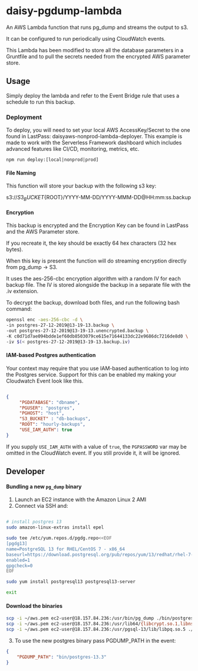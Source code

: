 # daisy-pgdump-lambda

An AWS Lambda function that runs pg_dump and streams the output to s3.

It can be configured to run periodically using CloudWatch events.

This Lambda has been modified to store all the database parameters in a Gruntfile and to pull
the secrets needed from the encrypted AWS parameter store.

## Usage

Simply deploy the lambda and refer to the Event Bridge rule that uses a schedule to run this backup.

### Deployment

To deploy, you will need to set your local AWS AccessKey/Secret to the one found in LastPass: daisyaws-nonprod-lambda-deployer.
This example is made to work with the Serverless Framework dashboard which includes advanced features like CI/CD, monitoring, metrics, etc.

```
npm run deploy:[local|nonprod|prod]
```



#### File Naming

This function will store your backup with the following s3 key:

s3://${S3_BUCKET}${ROOT}/YYYY-MM-DD/YYYY-MMM-DD@HH:mm:ss.backup

#### Encryption

This backup is encrypted and the Encryption Key can be found in LastPass and the AWS Parameter store.

If you recreate it, the key should be exactly 64 hex characters (32 hex bytes).

When this key is present the function will do streaming encryption directly from pg_dump -> S3.

It uses the aes-256-cbc encryption algorithm with a random IV for each backup file.
The IV is stored alongside the backup in a separate file with the .iv extension.

To decrypt the backup, download both files, and run the following bash command:

```bash
openssl enc -aes-256-cbc -d \
-in postgres-27-12-2019@13-19-13.backup \
-out postgres-27-12-2019@13-19-13.unencrypted.backup \
-K c0d71d7ae094bdde1ef60db8503079ce615e71644133dc22e9686dc7216de8d0 \
-iv $(< postgres-27-12-2019@13-19-13.backup.iv)
```

#### IAM-based Postgres authentication

Your context may require that you use IAM-based authentication to log into the Postgres service.
Support for this can be enabled my making your Cloudwatch Event look like this.

```json

{
     "PGDATABASE": "dbname",
     "PGUSER": "postgres",
     "PGHOST": "host",
     "S3_BUCKET" : "db-backups",
     "ROOT": "hourly-backups",
     "USE_IAM_AUTH": true
}
```

If you supply `USE_IAM_AUTH` with a value of `true`, the `PGPASSWORD` var may be omitted in the CloudWatch event.
If you still provide it, it will be ignored.

## Developer

#### Bundling a new `pg_dump` binary
1. Launch an EC2 instance with the Amazon Linux 2 AMI
2. Connect via SSH and:
```bash

# install postgres 13
sudo amazon-linux-extras install epel

sudo tee /etc/yum.repos.d/pgdg.repo<<EOF
[pgdg13]
name=PostgreSQL 13 for RHEL/CentOS 7 - x86_64
baseurl=https://download.postgresql.org/pub/repos/yum/13/redhat/rhel-7-x86_64
enabled=1
gpgcheck=0
EOF

sudo yum install postgresql13 postgresql13-server

exit
```

#### Download the binaries

```bash
scp -i ~/aws.pem ec2-user@18.157.84.236:/usr/bin/pg_dump ./bin/postgres-13.3/pg_dump
scp -i ~/aws.pem ec2-user@18.157.84.236:/usr/lib64/{libcrypt.so.1,libnss3.so,libsmime3.so,libssl3.so,libsasl2.so.3,liblber-2.4.so.2,libldap_r-2.4.so.2} ./bin/postgres-13.3/
scp -i ~/aws.pem ec2-user@18.157.84.236:/usr/pgsql-13/lib/libpq.so.5 ./bin/postgres-13.3/libpq.so.5
```
3. To use the new postgres binary pass PGDUMP_PATH in the event:
```json
{
    "PGDUMP_PATH": "bin/postgres-13.3"
}
```
